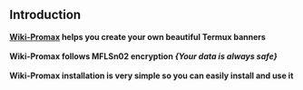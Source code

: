 ## Introduction

<b><a href="https://github.com/GH05T-HUNTER5/wiki-promax">Wiki-Promax</a> helps you create your own beautiful Termux banners <br><br>
<b>Wiki-Promax follows MFLSn02 encryption</b><i> {Your data is always safe}</i><br><br>
<b>Wiki-Promax installation is very simple so you can easily install and use it</b>
